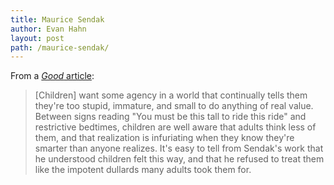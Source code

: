 ```yaml
---
title: Maurice Sendak
author: Evan Hahn
layout: post
path: /maurice-sendak/
---
```


From a [_Good_ article](http://www.good.is/post/the-key-to-maurice-sendak-s-success-with-children-his-contempt-for-adults/):

> [Children] want some agency in a world that continually tells them they're too stupid, immature, and small to do anything of real value. Between signs reading "You must be this tall to ride this ride" and restrictive bedtimes, children are well aware that adults think less of them, and that realization is infuriating when they know they're smarter than anyone realizes. It's easy to tell from Sendak's work that he understood children felt this way, and that he refused to treat them like the impotent dullards many adults took them for.
